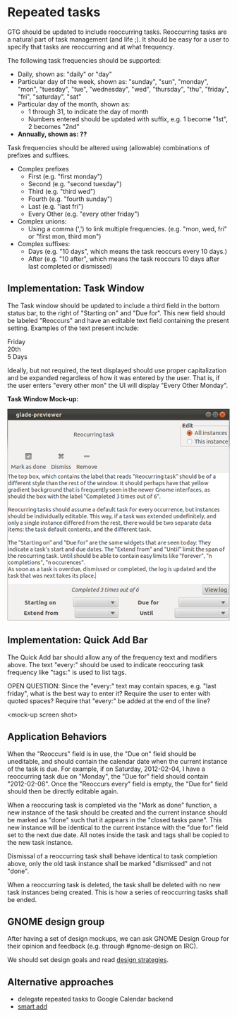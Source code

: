 # Repeated tasks

GTG should be updated to include reoccurring tasks. Reoccurring tasks
are a natural part of task management (and life ;). It should be easy
for a user to specify that tasks are reoccurring and at what frequency.

The following task frequencies should be supported:

- Daily, shown as: "daily" or "day"
- Particular day of the week, shown as: "sunday", "sun", "monday",
  "mon", "tuesday", "tue", "wednesday", "wed", "thursday", "thu",
  "friday", "fri", "saturday", "sat"
- Particular day of the month, shown as:
  - 1 through 31, to indicate the day of month
  - Numbers entered should be updated with suffix, e.g. 1 become
    "1st", 2 becomes "2nd"
- **Annually, shown as: ??**

Task frequencies should be altered using (allowable) combinations of
prefixes and suffixes.

- Complex prefixes
  - First (e.g. "first monday")
  - Second (e.g. "second tuesday")
  - Third (e.g. "third wed")
  - Fourth (e.g. "fourth sunday")
  - Last (e.g. "last fri")
  - Every Other (e.g. "every other friday")
- Complex unions:
  - Using a comma (',') to link multiple frequencies. (e.g. "mon,
    wed, fri" or "first mon, third mon")
- Complex suffixes:
  - Days (e.g. "10 days", which means the task reoccurs every 10
    days.)
  - After (e.g. "10 after", which means the task reoccurs 10 days
    after last completed or dismissed)

## Implementation: Task Window

The Task window should be updated to include a third field in the bottom
status bar, to the right of "Starting on" and "Due for". This new field
should be labeled "Reoccurs" and have an editable text field containing
the present setting. Examples of the text present include:

Friday  
20th  
5 Days  

Ideally, but not required, the text displayed should use proper
capitalization and be expanded regardless of how it was entered by the
user. That is, if the user enters "every other mon" the UI will display
"Every Other Monday".

**Task Window Mock-up:**

![repeated_task_edit_mockup1.png](repeated_tasks_edit_mockup1.png)

## Implementation: Quick Add Bar

The Quick Add bar should allow any of the frequency text and modifiers
above. The text "every:" should be used to indicate reoccuring task
frequency like "tags:" is used to list tags.

OPEN QUESTION: Since the "every:" text may contain spaces, e.g. "last
friday", what is the best way to enter it? Require the user to enter
with quoted spaces? Require that "every:" be added at the end of the
line?

\<mock-up screen shot>

## Application Behaviors

When the "Reoccurs" field is in use, the "Due on" field should be
uneditable, and should contain the calendar date when the current
instance of the task is due. For example, if on Saturday, 2012-02-04, I
have a reoccurring task due on "Monday", the "Due for" field should
contain "2012-02-06". Once the "Reoccurs every" field is empty, the "Due
for" field should then be directly editable again.

When a reoccuring task is completed via the "Mark as done" function, a
new instance of the task should be created and the current instance
should be marked as "done" such that it appears in the "closed tasks
pane". This new instance will be identical to the current instance with
the "due for" field set to the next due date. All notes inside the task
and tags shall be copied to the new task instance.

Dismissal of a reoccurring task shall behave identical to task
completion above, only the old task instance shall be marked "dismissed"
and not "done".

When a reoccurring task is deleted, the task shall be deleted with no
new task instances being created. This is how a series of reoccurring
tasks shall be ended.

## GNOME design group

After having a set of design mockups, we can ask GNOME Design Group
for their opinion and feedback (e.g. through #gnome-design on IRC).

We should set design goals and read [design strategies](https://live.gnome.org/Design/HIG/DesignStrategies).

## Alternative approaches

- delegate repeated tasks to Google Calendar backend
- [smart add](https://bugs.launchpad.net/gtg/+bug/671245)

